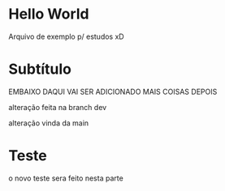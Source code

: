 # Hello World

Arquivo de exemplo p/ estudos xD

# Subtítulo

EMBAIXO DAQUI VAI SER ADICIONADO MAIS COISAS DEPOIS

alteração feita na branch dev

alteração vinda da main

# Teste
o novo teste sera feito nesta parte